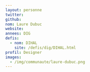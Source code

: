 ```yaml
---
layout: personne
twitter: 
github: 
nom: Laure Dubuc
website: 
annees: DIG
defis: 
  - nom: DIHAL
    site: /defis/dig/DIHAL.html
profil: Designer
images:
  - /img/communaute/laure-dubuc.png
---
```


